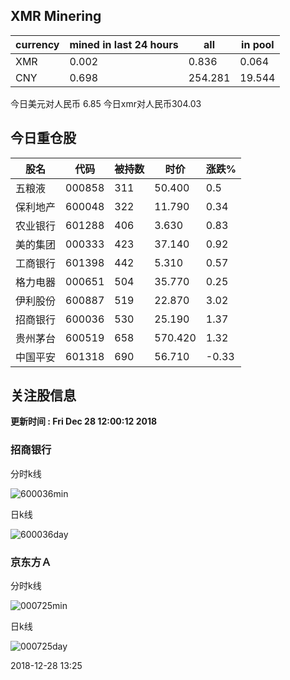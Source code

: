 ## XMR Minering

|currency|mined in last 24 hours|all|in pool|
|---|---|---|---|
|XMR|0.002|0.836|0.064|
|CNY|0.698|254.281|19.544|

今日美元对人民币 6.85	今日xmr对人民币304.03


## 今日重仓股 

|股名|代码|被持数|时价|涨跌%|
|---|---|---|---|---|
|五粮液|000858|311|50.400|0.5|
|保利地产|600048|322|11.790|0.34|
|农业银行|601288|406|3.630|0.83|
|美的集团|000333|423|37.140|0.92|
|工商银行|601398|442|5.310|0.57|
|格力电器|000651|504|35.770|0.25|
|伊利股份|600887|519|22.870|3.02|
|招商银行|600036|530|25.190|1.37|
|贵州茅台|600519|658|570.420|1.32|
|中国平安|601318|690|56.710|-0.33|

## 关注股信息
**更新时间 : Fri Dec 28 12:00:12 2018**
### 招商银行 
分时k线

![600036min](http://image.sinajs.cn/newchart/min/n/sh600036.gif)

日k线

![600036day](http://image.sinajs.cn/newchart/daily/n/sh600036.gif)

### 京东方Ａ 
分时k线

![000725min](http://image.sinajs.cn/newchart/min/n/sz000725.gif)

日k线

![000725day](http://image.sinajs.cn/newchart/daily/n/sz000725.gif)

2018-12-28 13:25